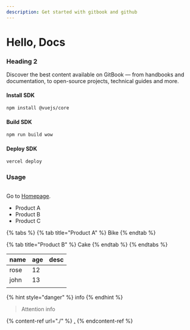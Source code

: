 ```yaml
---
description: Get started with gitbook and github
---
```


# Hello, Docs

### Heading 2

Discover the best content available on GitBook — from handbooks and documentation, to open-source projects, technical guides and more.

#### Install SDK

```bash
npm install @vuejs/core
```

#### Build SDK

```bash
npm run build wow
```

#### Deploy SDK

```bash
vercel deploy
```

### Usage

<figure><img src="https://images.unsplash.com/photo-1694405156884-dea1ffb40ede?crop=entropy&#x26;cs=srgb&#x26;fm=jpg&#x26;ixid=M3wxOTcwMjR8MHwxfHJhbmRvbXx8fHx8fHx8fDE2OTUxODQyMDF8&#x26;ixlib=rb-4.0.3&#x26;q=85" alt=""><figcaption></figcaption></figure>

Go to [Homepage](https://dun.163.com).

* Product A
* Product B
* Product C

{% tabs %}
{% tab title="Product A" %}
Bike
{% endtab %}

{% tab title="Product B" %}
Cake
{% endtab %}
{% endtabs %}

| name | age | desc |
| ---- | --- | ---- |
| rose | 12  |      |
| john | 13  |      |
|      |     |      |

{% hint style="danger" %}
info
{% endhint %}

> Attention info

{% content-ref url="./" %}
[.](./)
{% endcontent-ref %}
